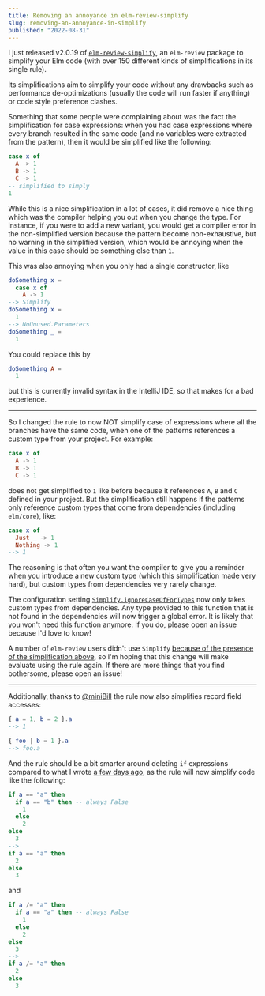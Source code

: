 ```yaml
---
title: Removing an annoyance in elm-review-simplify
slug: removing-an-annoyance-in-simplify
published: "2022-08-31"
---
```


I just released v2.0.19 of [`elm-review-simplify`](https://package.elm-lang.org/packages/jfmengels/elm-review-simplify/latest/), an `elm-review` package to simplify your Elm code (with over 150 different kinds of simplifications in its single rule).

Its simplifications aim to simplify your code without any drawbacks such as performance de-optimizations (usually the code will run faster if anything) or code style preference clashes.

Something that some people were complaining about was the fact the simplification for case expressions: when you had case expressions where every branch resulted in the same code (and no variables were extracted from the pattern), then it would be simplified like the following:

```elm
case x of
  A -> 1
  B -> 1
  C -> 1
-- simplified to simply
1
```

While this is a nice simplification in a lot of cases, it did remove a nice thing which was the compiler helping you out when you change the type. For instance, if you were to add a new variant, you would get a compiler error in the non-simplified version because the pattern become non-exhaustive, but no warning in the simplified version, which would be annoying when the value in this case should be something else than `1`.

This was also annoying when you only had a single constructor, like
```elm
doSomething x =
  case x of
    A -> 1
--> Simplify
doSomething x =
  1
--> NoUnused.Parameters
doSomething _ =
  1
```
You could replace this by
```elm
doSomething A =
  1
```
but this is currently invalid syntax in the IntelliJ IDE, so that makes for a bad experience.

---

So I changed the rule to now NOT simplify case of expressions where all the branches have the same code, when one of the patterns references a custom type from your project. For example:
```elm
case x of
  A -> 1
  B -> 1
  C -> 1
```
does not get simplified to `1` like before because it references `A`, `B` and `C` defined in your project. But the simplification still happens if the patterns only reference custom
types that come from dependencies (including `elm/core`), like:
```elm
case x of
  Just _ -> 1
  Nothing -> 1
--> 1
```

The reasoning is that often you want the compiler to give you a reminder when you introduce a new custom type (which this simplification made very hard), but custom types from dependencies very rarely change.

The configuration setting [`Simplify.ignoreCaseOfForTypes`](https://package.elm-lang.org/packages/jfmengels/elm-review-simplify/latest/Simplify#ignoreCaseOfForTypes)
now only takes custom types from dependencies. Any type provided to this function that is not found in the dependencies will now trigger a global error. It is likely that you won't need this function anymore. If you do, please open an issue because I'd love to know!

A number of `elm-review` users didn't use `Simplify` [because of the presence of the simplification above](https://github.com/jfmengels/elm-review-simplify/pull/45#issuecomment-1229161701), so I'm hoping that this change will make evaluate using the rule again. If there are more things that you find bothersome, please open an issue!

---

Additionally, thanks to [@miniBill] the rule now also simplifies record field accesses:
```elm
{ a = 1, b = 2 }.a
--> 1

{ foo | b = 1 }.a
--> foo.a
```

And the rule should be a bit smarter around deleting `if` expressions compared to what I wrote [a few days ago](/solving-annoyances/#testing-the-module-name-lookup-table), as the rule will now simplify code like the following:
```elm
if a == "a" then
  if a == "b" then -- always False
    1
  else
    2
else
  3
-->
if a == "a" then
  2
else
  3
```

and
```elm
if a /= "a" then
  if a == "a" then -- always False
    1
  else
    2
else
  3
-->
if a /= "a" then
  2
else
  3
```

[@miniBill]: https://github.com/miniBill
